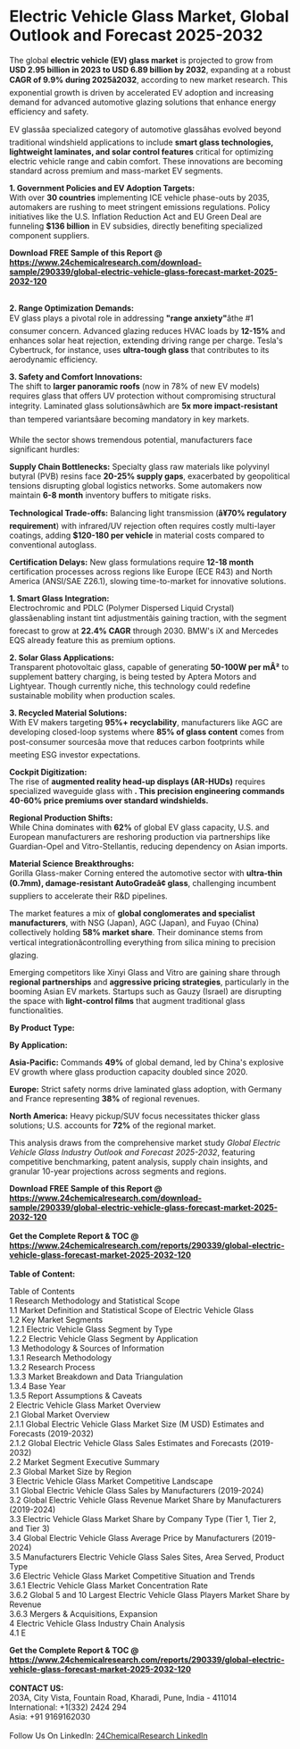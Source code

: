 <h1>Electric Vehicle Glass Market, Global Outlook and Forecast 2025-2032</h1><p>The global <strong>electric vehicle (EV) glass market</strong> is projected to grow from <strong>USD 2.95 billion in 2023 to USD 6.89 billion by 2032</strong>, expanding at a robust <strong>CAGR of 9.9% during 2025â2032</strong>, according to new market research. This exponential growth is driven by accelerated EV adoption and increasing demand for advanced automotive glazing solutions that enhance energy efficiency and safety.</p><p>EV glassâa specialized category of automotive glassâhas evolved beyond traditional windshield applications to include <strong>smart glass technologies, lightweight laminates, and solar control features</strong> critical for optimizing electric vehicle range and cabin comfort. These innovations are becoming standard across premium and mass-market EV segments.</p><p><strong>1. Government Policies and EV Adoption Targets:</strong><br>
With over <strong>30 countries</strong> implementing ICE vehicle phase-outs by 2035, automakers are rushing to meet stringent emissions regulations. Policy initiatives like the U.S. Inflation Reduction Act and EU Green Deal are funneling <strong>$136 billion</strong> in EV subsidies, directly benefiting specialized component suppliers.</p><div><b>Download FREE Sample of this Report @ 
            <a href="https://www.24chemicalresearch.com/download-sample/290339/global-electric-vehicle-glass-forecast-market-2025-2032-120">
            https://www.24chemicalresearch.com/download-sample/290339/global-electric-vehicle-glass-forecast-market-2025-2032-120</a></b></div><br><p><strong>2. Range Optimization Demands:</strong><br>
EV glass plays a pivotal role in addressing <strong>"range anxiety"</strong>âthe #1 consumer concern. Advanced glazing reduces HVAC loads by <strong>12-15%</strong> and enhances solar heat rejection, extending driving range per charge. Tesla's Cybertruck, for instance, uses <strong>ultra-tough glass</strong> that contributes to its aerodynamic efficiency.</p><p><strong>3. Safety and Comfort Innovations:</strong><br>
The shift to <strong>larger panoramic roofs</strong> (now in 78% of new EV models) requires glass that offers UV protection without compromising structural integrity. Laminated glass solutionsâwhich are <strong>5x more impact-resistant</strong> than tempered variantsâare becoming mandatory in key markets.</p><p>While the sector shows tremendous potential, manufacturers face significant hurdles:</p><p><strong>Supply Chain Bottlenecks:</strong> Specialty glass raw materials like polyvinyl butyral (PVB) resins face <strong>20-25% supply gaps</strong>, exacerbated by geopolitical tensions disrupting global logistics networks. Some automakers now maintain <strong>6-8 month</strong> inventory buffers to mitigate risks.</p><p><strong>Technological Trade-offs:</strong> Balancing light transmission (<strong>â¥70% regulatory requirement</strong>) with infrared/UV rejection often requires costly multi-layer coatings, adding <strong>$120-180 per vehicle</strong> in material costs compared to conventional autoglass.</p><p><strong>Certification Delays:</strong> New glass formulations require <strong>12-18 month</strong> certification processes across regions like Europe (ECE R43) and North America (ANSI/SAE Z26.1), slowing time-to-market for innovative solutions.</p><p><strong>1. Smart Glass Integration:</strong><br>
Electrochromic and PDLC (Polymer Dispersed Liquid Crystal) glassâenabling instant tint adjustmentâis gaining traction, with the segment forecast to grow at <strong>22.4% CAGR</strong> through 2030. BMW's iX and Mercedes EQS already feature this as premium options.</p><p><strong>2. Solar Glass Applications:</strong><br>
Transparent photovoltaic glass, capable of generating <strong>50-100W per mÂ²</strong> to supplement battery charging, is being tested by Aptera Motors and Lightyear. Though currently niche, this technology could redefine sustainable mobility when production scales.</p><p><strong>3. Recycled Material Solutions:</strong><br>
With EV makers targeting <strong>95%+ recyclability</strong>, manufacturers like AGC are developing closed-loop systems where <strong>85% of glass content</strong> comes from post-consumer sourcesâa move that reduces carbon footprints while meeting ESG investor expectations.</p><p><strong>Cockpit Digitization:</strong><br>
	The rise of <strong>augmented reality head-up displays (AR-HUDs)</strong> requires specialized waveguide glass with <strong>. This precision engineering commands 40-60% price premiums over standard windshields.</strong></p><p><strong>Regional Production Shifts:</strong><br>
	While China dominates with <strong>62%</strong> of global EV glass capacity, U.S. and European manufacturers are reshoring production via partnerships like Guardian-Opel and Vitro-Stellantis, reducing dependency on Asian imports.</p><p><strong>Material Science Breakthroughs:</strong><br>
	Gorilla Glass-maker Corning entered the automotive sector with <strong>ultra-thin (0.7mm), damage-resistant AutoGradeâ¢ glass</strong>, challenging incumbent suppliers to accelerate their R&amp;D pipelines.</p><p>The market features a mix of <strong>global conglomerates and specialist manufacturers</strong>, with NSG (Japan), AGC (Japan), and Fuyao (China) collectively holding <strong>58% market share</strong>. Their dominance stems from vertical integrationâcontrolling everything from silica mining to precision glazing.</p><p>Emerging competitors like Xinyi Glass and Vitro are gaining share through <strong>regional partnerships</strong> and <strong>aggressive pricing strategies</strong>, particularly in the booming Asian EV markets. Startups such as Gauzy (Israel) are disrupting the space with <strong>light-control films</strong> that augment traditional glass functionalities.</p><p><strong>By Product Type:</strong></p><p><strong>By Application:</strong></p><p><strong>Asia-Pacific:</strong> Commands <strong>49%</strong> of global demand, led by China's explosive EV growth where glass production capacity doubled since 2020.</p><p><strong>Europe:</strong> Strict safety norms drive laminated glass adoption, with Germany and France representing <strong>38%</strong> of regional revenues.</p><p><strong>North America:</strong> Heavy pickup/SUV focus necessitates thicker glass solutions; U.S. accounts for <strong>72%</strong> of the regional market.</p><p>This analysis draws from the comprehensive market study <em>Global Electric Vehicle Glass Industry Outlook and Forecast 2025-2032</em>, featuring competitive benchmarking, patent analysis, supply chain insights, and granular 10-year projections across segments and regions.</p><div><b>Download FREE Sample of this Report @ 
            <a href="https://www.24chemicalresearch.com/download-sample/290339/global-electric-vehicle-glass-forecast-market-2025-2032-120">
            https://www.24chemicalresearch.com/download-sample/290339/global-electric-vehicle-glass-forecast-market-2025-2032-120</a></b></div><br><div><b>Get the Complete Report & TOC @ 
            <a href="https://www.24chemicalresearch.com/reports/290339/global-electric-vehicle-glass-forecast-market-2025-2032-120">
            https://www.24chemicalresearch.com/reports/290339/global-electric-vehicle-glass-forecast-market-2025-2032-120</a></b></div><br>
            <b>Table of Content:</b><p>Table of Contents<br />
1 Research Methodology and Statistical Scope<br />
1.1 Market Definition and Statistical Scope of Electric Vehicle Glass<br />
1.2 Key Market Segments<br />
1.2.1 Electric Vehicle Glass Segment by Type<br />
1.2.2 Electric Vehicle Glass Segment by Application<br />
1.3 Methodology & Sources of Information<br />
1.3.1 Research Methodology<br />
1.3.2 Research Process<br />
1.3.3 Market Breakdown and Data Triangulation<br />
1.3.4 Base Year<br />
1.3.5 Report Assumptions & Caveats<br />
2 Electric Vehicle Glass Market Overview<br />
2.1 Global Market Overview<br />
2.1.1 Global Electric Vehicle Glass Market Size (M USD) Estimates and Forecasts (2019-2032)<br />
2.1.2 Global Electric Vehicle Glass Sales Estimates and Forecasts (2019-2032)<br />
2.2 Market Segment Executive Summary<br />
2.3 Global Market Size by Region<br />
3 Electric Vehicle Glass Market Competitive Landscape<br />
3.1 Global Electric Vehicle Glass Sales by Manufacturers (2019-2024)<br />
3.2 Global Electric Vehicle Glass Revenue Market Share by Manufacturers (2019-2024)<br />
3.3 Electric Vehicle Glass Market Share by Company Type (Tier 1, Tier 2, and Tier 3)<br />
3.4 Global Electric Vehicle Glass Average Price by Manufacturers (2019-2024)<br />
3.5 Manufacturers Electric Vehicle Glass Sales Sites, Area Served, Product Type<br />
3.6 Electric Vehicle Glass Market Competitive Situation and Trends<br />
3.6.1 Electric Vehicle Glass Market Concentration Rate<br />
3.6.2 Global 5 and 10 Largest Electric Vehicle Glass Players Market Share by Revenue<br />
3.6.3 Mergers & Acquisitions, Expansion<br />
4 Electric Vehicle Glass Industry Chain Analysis<br />
4.1 E</p><div><b>Get the Complete Report & TOC @ 
            <a href="https://www.24chemicalresearch.com/reports/290339/global-electric-vehicle-glass-forecast-market-2025-2032-120">
            https://www.24chemicalresearch.com/reports/290339/global-electric-vehicle-glass-forecast-market-2025-2032-120</a></b></div><br><b>CONTACT US:</b><br>
            203A, City Vista, Fountain Road, Kharadi, Pune, India - 411014<br>
            International: +1(332) 2424 294<br>
            Asia: +91 9169162030 <br><br>
            Follow Us On LinkedIn: <a href="https://www.linkedin.com/company/24chemicalresearch/">24ChemicalResearch LinkedIn</a>